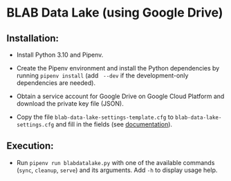 # BLAB Data Lake (using Google Drive)


## Installation:

- Install Python 3.10 and Pipenv.

- Create the Pipenv environment and install the Python dependencies
  by running `pipenv install` (add ` --dev` if the development-only
  dependencies are needed).

- Obtain a service account for Google Drive on Google Cloud Platform
  and download the private key file (JSON).

- Copy the file
  `blab-data-lake-settings-template.cfg` to
  `blab-data-lake-settings.cfg` and fill in
  the fields (see [documentation](README_CONFIG.md)).

## Execution:

- Run `pipenv run blabdatalake.py` with one of the available commands
  (`sync`, `cleanup`, `serve`) and its arguments.
  Add `-h` to display usage help.
